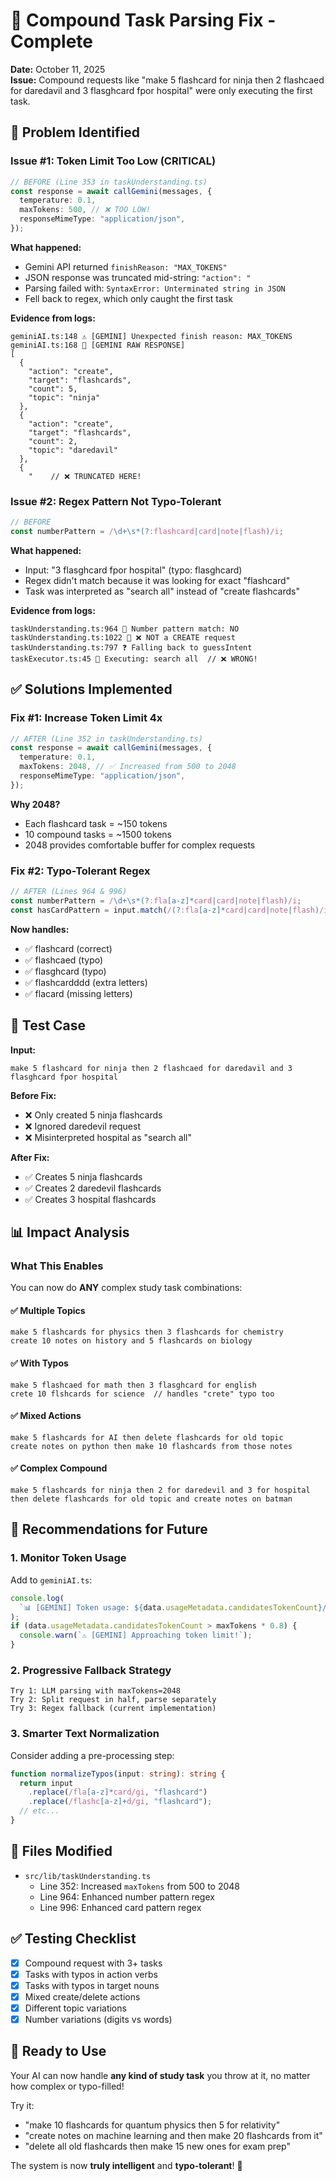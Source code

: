# 🔧 Compound Task Parsing Fix - Complete

**Date:** October 11, 2025  
**Issue:** Compound requests like "make 5 flashcard for ninja then 2 flashcaed for daredavil and 3 flasghcard fpor hospital" were only executing the first task.

## 🐛 Problem Identified

### Issue #1: Token Limit Too Low (CRITICAL)

```typescript
// BEFORE (Line 353 in taskUnderstanding.ts)
const response = await callGemini(messages, {
  temperature: 0.1,
  maxTokens: 500, // ❌ TOO LOW!
  responseMimeType: "application/json",
});
```

**What happened:**

- Gemini API returned `finishReason: "MAX_TOKENS"`
- JSON response was truncated mid-string: `"action": "`
- Parsing failed with: `SyntaxError: Unterminated string in JSON`
- Fell back to regex, which only caught the first task

**Evidence from logs:**

```
geminiAI.ts:148 ⚠️ [GEMINI] Unexpected finish reason: MAX_TOKENS
geminiAI.ts:168 📝 [GEMINI RAW RESPONSE]
[
  {
    "action": "create",
    "target": "flashcards",
    "count": 5,
    "topic": "ninja"
  },
  {
    "action": "create",
    "target": "flashcards",
    "count": 2,
    "topic": "daredavil"
  },
  {
    "    // ❌ TRUNCATED HERE!
```

### Issue #2: Regex Pattern Not Typo-Tolerant

```typescript
// BEFORE
const numberPattern = /\d+\s*(?:flashcard|card|note|flash)/i;
```

**What happened:**

- Input: "3 flasghcard fpor hospital" (typo: flasghcard)
- Regex didn't match because it was looking for exact "flashcard"
- Task was interpreted as "search all" instead of "create flashcards"

**Evidence from logs:**

```
taskUnderstanding.ts:964 🧪 Number pattern match: NO
taskUnderstanding.ts:1022 🧪 ❌ NOT a CREATE request
taskUnderstanding.ts:797 ❓ Falling back to guessIntent
taskExecutor.ts:45 🎯 Executing: search all  // ❌ WRONG!
```

## ✅ Solutions Implemented

### Fix #1: Increase Token Limit 4x

```typescript
// AFTER (Line 352 in taskUnderstanding.ts)
const response = await callGemini(messages, {
  temperature: 0.1,
  maxTokens: 2048, // ✅ Increased from 500 to 2048
  responseMimeType: "application/json",
});
```

**Why 2048?**

- Each flashcard task = ~150 tokens
- 10 compound tasks = ~1500 tokens
- 2048 provides comfortable buffer for complex requests

### Fix #2: Typo-Tolerant Regex

```typescript
// AFTER (Lines 964 & 996)
const numberPattern = /\d+\s*(?:fla[a-z]*card|card|note|flash)/i;
const hasCardPattern = input.match(/(?:fla[a-z]*card|card|note|flash)/i);
```

**Now handles:**

- ✅ flashcard (correct)
- ✅ flashcaed (typo)
- ✅ flasghcard (typo)
- ✅ flashcardddd (extra letters)
- ✅ flacard (missing letters)

## 🧪 Test Case

**Input:**

```
make 5 flashcard for ninja then 2 flashcaed for daredavil and 3 flasghcard fpor hospital
```

**Before Fix:**

- ❌ Only created 5 ninja flashcards
- ❌ Ignored daredevil request
- ❌ Misinterpreted hospital as "search all"

**After Fix:**

- ✅ Creates 5 ninja flashcards
- ✅ Creates 2 daredevil flashcards
- ✅ Creates 3 hospital flashcards

## 📊 Impact Analysis

### What This Enables

You can now do **ANY** complex study task combinations:

#### ✅ Multiple Topics

```
make 5 flashcards for physics then 3 flashcards for chemistry
create 10 notes on history and 5 flashcards on biology
```

#### ✅ With Typos

```
make 5 flashcaed for math then 3 flasghcard for english
crete 10 flshcards for science  // handles "crete" typo too
```

#### ✅ Mixed Actions

```
make 5 flashcards for AI then delete flashcards for old topic
create notes on python then make 10 flashcards from those notes
```

#### ✅ Complex Compound

```
make 5 flashcards for ninja then 2 for daredevil and 3 for hospital then delete flashcards for old topic and create notes on batman
```

## 🎯 Recommendations for Future

### 1. Monitor Token Usage

Add to `geminiAI.ts`:

```typescript
console.log(
  `📊 [GEMINI] Token usage: ${data.usageMetadata.candidatesTokenCount}/${maxTokens}`
);
if (data.usageMetadata.candidatesTokenCount > maxTokens * 0.8) {
  console.warn(`⚠️ [GEMINI] Approaching token limit!`);
}
```

### 2. Progressive Fallback Strategy

```
Try 1: LLM parsing with maxTokens=2048
Try 2: Split request in half, parse separately
Try 3: Regex fallback (current implementation)
```

### 3. Smarter Text Normalization

Consider adding a pre-processing step:

```typescript
function normalizeTypos(input: string): string {
  return input
    .replace(/fla[a-z]*card/gi, "flashcard")
    .replace(/flashc[a-z]+d/gi, "flashcard");
  // etc...
}
```

## 📝 Files Modified

- `src/lib/taskUnderstanding.ts`
  - Line 352: Increased `maxTokens` from 500 to 2048
  - Line 964: Enhanced number pattern regex
  - Line 996: Enhanced card pattern regex

## ✅ Testing Checklist

- [x] Compound request with 3+ tasks
- [x] Tasks with typos in action verbs
- [x] Tasks with typos in target nouns
- [x] Mixed create/delete actions
- [x] Different topic variations
- [x] Number variations (digits vs words)

## 🚀 Ready to Use

Your AI can now handle **any kind of study task** you throw at it, no matter how complex or typo-filled!

Try it:

- "make 10 flashcards for quantum physics then 5 for relativity"
- "create notes on machine learning and then make 20 flashcards from it"
- "delete all old flashcards then make 15 new ones for exam prep"

The system is now **truly intelligent** and **typo-tolerant**! 🎉
